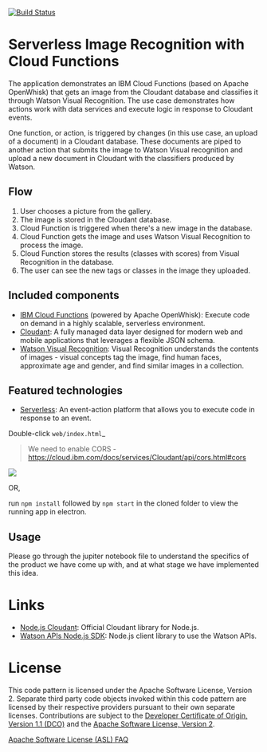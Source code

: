 [![Build Status](https://travis-ci.com/IBM/ibm-cloud-functions-refarch-serverless-image-recognition.svg?branch=master)](https://travis-ci.com/IBM/ibm-cloud-functions-refarch-serverless-image-recognition)

# Serverless Image Recognition with Cloud Functions

The application demonstrates an IBM Cloud Functions (based on Apache OpenWhisk) that gets an image from the Cloudant database and classifies it through Watson Visual Recognition. The use case demonstrates how actions work with data services and execute logic in response to Cloudant events.

One function, or action, is triggered by changes (in this use case, an upload of a document) in a Cloudant database. These documents are piped to another action that submits the image to Watson Visual recognition and upload a new document in Cloudant with the classifiers produced by Watson.

## Flow

1. User chooses a picture from the gallery.
2. The image is stored in the Cloudant database.
3. Cloud Function is triggered when there's a new image in the database.
4. Cloud Function gets the image and uses Watson Visual Recognition to process the image.
5. Cloud Function stores the results (classes with scores) from Visual Recognition in the database.
6. The user can see the new tags or classes in the image they uploaded.

## Included components

* [IBM Cloud Functions](https://console.ng.bluemix.net/openwhisk) (powered by Apache OpenWhisk): Execute code on demand in a highly scalable, serverless environment.
* [Cloudant](https://console.ng.bluemix.net/catalog/services/cloudant-nosql-db): A fully managed data layer designed for modern web and mobile applications that leverages a flexible JSON schema.
* [Watson Visual Recognition](https://www.ibm.com/watson/developercloud/visual-recognition.html): Visual Recognition understands the contents of images - visual concepts tag the image, find human faces, approximate age and gender, and find similar images in a collection.

## Featured technologies

* [Serverless](https://www.ibm.com/cloud-computing/bluemix/openwhisk): An event-action platform that allows you to execute code in response to an event.

Double-click `web/index.html`_

> We need to enable CORS - https://cloud.ibm.com/docs/services/Cloudant/api/cors.html#cors

![](docs/before-cors.png)

OR, 

run ```npm install``` followed by ```npm start``` in the cloned folder to view the running app in electron.

## Usage
Please go through the jupiter notebook file to understand the specifics of the product we have come up with, and at what stage we have implemented this idea. 

# Links

* [Node.js Cloudant](https://github.com/cloudant/nodejs-cloudant): Official Cloudant library for Node.js.
* [Watson APIs Node.js SDK](https://github.com/watson-developer-cloud/node-sdk): Node.js client library to use the Watson APIs.

# License
This code pattern is licensed under the Apache Software License, Version 2.  Separate third party code objects invoked within this code pattern are licensed by their respective providers pursuant to their own separate licenses. Contributions are subject to the [Developer Certificate of Origin, Version 1.1 (DCO)](https://developercertificate.org/) and the [Apache Software License, Version 2](http://www.apache.org/licenses/LICENSE-2.0.txt).

[Apache Software License (ASL) FAQ](http://www.apache.org/foundation/license-faq.html#WhatDoesItMEAN)
